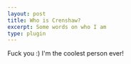 ```yaml
---
layout: post
title: Who is Crenshaw?
excerpt: Some words on who I am
type: plugin
---
```


Fuck you :) I'm the coolest person ever!